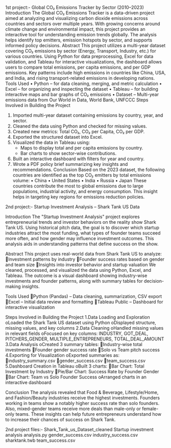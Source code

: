 1st project:-
Global CO₂ Emissions Tracker by Sector (2010–2023)
Introduction
The Global CO₂ Emissions Tracker is a data-driven project aimed at analyzing and visualizing carbon dioxide emissions across countries and sectors over multiple years. With growing concerns around climate change and environmental impact, this project provides an interactive tool for understanding emission trends globally. The analysis helps identify top emitters, emission hotspots by sector, and supports informed policy decisions.
Abstract
This project utilizes a multi-year dataset covering CO₂ emissions by sector (Energy, Transport, Industry, etc.) for various countries. Using Python for data preprocessing, Excel for data validation, and Tableau for interactive visualizations, the dashboard allows users to compare total emissions, per capita emissions, and per GDP emissions. Key patterns include high emissions in countries like China, USA, and India, and rising transport-related emissions in developing nations.
Tools Used
• Python – for data cleaning, merging, and metric calculation
• Excel – for organizing and inspecting the dataset
• Tableau – for building interactive maps and bar graphs of CO₂ emissions
• Dataset – Multi-year emissions data from Our World in Data, World Bank, UNFCCC
Steps Involved in Building the Project
1. Imported multi-year dataset containing emissions by country, year, and sector.
2. Cleaned the data using Python and checked for missing values.
3. Created new metrics: Total CO₂, CO₂ per Capita, CO₂ per GDP.
4. Exported the structured dataset into Excel.
5. Visualized the data in Tableau using:
   - Maps to display total and per capita emissions by country.
   - Bar charts to show sector-wise contributions.
6. Built an interactive dashboard with filters for year and country.
7. Wrote a PDF policy brief summarizing key insights and recommendations.
Conclusion
Based on the 2023 dataset, the following countries are identified as the top CO₂ emitters by total emissions volume:
•	China
•	United States
•	India
•	Russia
•	Japan
These countries contribute the most to global emissions due to large populations, industrial activity, and energy consumption. This insight helps in targeting key regions for emissions reduction policies.

2nd project:-
Startup Investment Analysis – Shark Tank US Data

Introduction
The "Startup Investment Analysis" project explores entrepreneurial trends and investor behaviors on the reality show Shark Tank US. Using historical pitch data, the goal is to discover which startup industries attract the most funding, what types of founder teams succeed more often, and how gender may influence investment outcomes. This analysis aids in understanding patterns that define success on the show.

Abstract
This project uses real-world data from Shark Tank US to analyze:
Investment patterns by industry
Founder success rates based on gender and team size
Insights into investor behavior and startup valuation
We cleaned, processed, and visualized the data using Python, Excel, and Tableau. The outcome is a visual dashboard showing industry-wise investments and founder patterns, along with summary tables for decision-making insights.

Tools Used
Python (Pandas) – Data cleaning, summarization, CSV export
Excel – Initial data review and formatting
Tableau Public – Dashboard for interactive visualization

Steps Involved in Building the Project
1.Data Loading and Exploration
oLoaded the Shark Tank US dataset using Python
oDisplayed structure, missing values, and key columns
2.Data Cleaning
oHandled missing values in relevant fields
oFocused on key columns: INDUSTRY, GOT_DEAL, PITCHERS_GENDER, MULTIPLE_ENTREPRENEURS, TOTAL_DEAL_AMOUNT
3.Data Analysis
oCreated 3 summary tables:
Industry-wise total investments
Founder gender success rate
Solo vs Team pitch success
4.Exporting for Visualization
oExported summaries as:
industry_summary.csv
gender_success.csv
team_success.csv
5.Dashboard Creation in Tableau
oBuilt 3 charts:
Bar Chart: Total Investment by Industry
Pie/Bar Chart: Success Rate by Founder Gender
Bar Chart: Team vs Solo Founder Success
oArranged charts in an interactive dashboard

Conclusion
The analysis revealed that Food & Beverage, Lifestyle/Home, and Fashion/Beauty industries receive the highest investments. Founders working in teams show a notably higher success rate than solo founders. Also, mixed-gender teams receive more deals than male-only or female-only teams. These insights can help future entrepreneurs understand how to increase their chances of success on Shark Tank.

2nd project files:-
Shark_Tank_us_Dataset_cleaned
Startup investment analysis
analysis.py
gender_success.csv
industry_success.csv
sharktank.twb
team_success.csv
